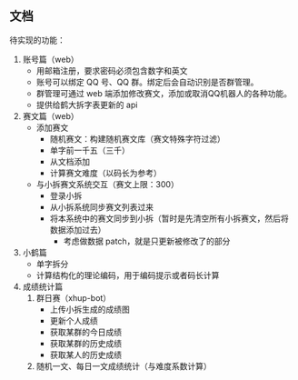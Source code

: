 ## 文档

待实现的功能：

1. 账号篇（web）
    - 用邮箱注册，要求密码必须包含数字和英文
    - 账号可以绑定 QQ 号、QQ 群。绑定后会自动识别是否群管理。
    - 群管理可通过 web 端添加修改赛文，添加或取消QQ机器人的各种功能。
    - 提供给鹤大拆字表更新的 api
1. 赛文篇（web）
    - 添加赛文
        - 随机赛文：构建随机赛文库（赛文特殊字符过滤）
        - 单字前一千五（三千）
        - 从文档添加
        - 计算赛文难度（以码长为参考）
    - 与小拆赛文系统交互（赛文上限：300）
        - 登录小拆
        - 从小拆系统同步赛文列表过来
        - 将本系统中的赛文同步到小拆（暂时是先清空所有小拆赛文，然后将数据添加过去）
            - 考虑做数据 patch，就是只更新被修改了的部分
1. 小鹤篇
    - 单字拆分
    - 计算结构化的理论编码，用于编码提示或者码长计算
1. 成绩统计篇
    1. 群日赛（xhup-bot）
        - 上传小拆生成的成绩图
        - 更新个人成绩
        - 获取某群的今日成绩
        - 获取某群的历史成绩
        - 获取某人的历史成绩
    1. 随机一文、每日一文成绩统计（与难度系数计算）
